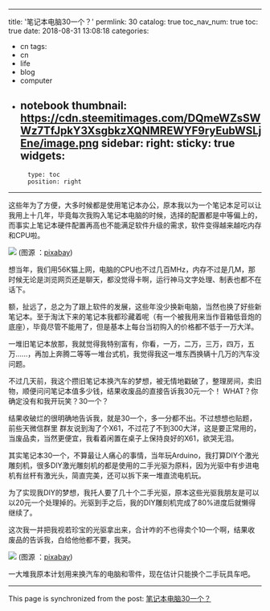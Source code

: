 
---
title: '笔记本电脑30一个？'
permlink: 30
catalog: true
toc_nav_num: true
toc: true
date: 2018-08-31 13:08:18
categories:
- cn
tags:
- cn
- life
- blog
- computer
- notebook
thumbnail: https://cdn.steemitimages.com/DQmeWZsSWWz7TfJpkY3XsgbkzXQNMREWYF9ryEubWSLjEne/image.png
sidebar:
    right:
        sticky: true
widgets:
    -
        type: toc
        position: right
---


这些年为了方便，大多时候都是使用笔记本办公，原本我以为一个笔记本足可以让我用上十几年，毕竟每次我购入笔记本电脑的时候，选择的配置都是中等偏上的，而事实上笔记本硬件配置再高也不能满足软件升级的需求，软件变得越来越吃内存和CPU啦。

![](https://cdn.steemitimages.com/DQmeWZsSWWz7TfJpkY3XsgbkzXQNMREWYF9ryEubWSLjEne/image.png)
(图源 ：[pixabay](https://pixabay.com/))

想当年，我们用56K猫上网，电脑的CPU也不过几百MHz，内存不过是几M，那时候无论是浏览网页还是聊天，都没觉得卡啊，运行神马文字处理、制表也都不在话下。

额，扯远了，总之为了跟上软件的发展，这些年没少换新电脑，当然也换了好些新笔记本。至于淘汰下来的笔记本我都珍藏着呢（有一个被我用来当作音箱低音炮的底座），毕竟尽管不能用了，但是基本上每台当初购入的价格都不低于一万大洋。

一堆旧笔记本放那，我就觉得我特别富有，你看，一万，二万，三万，四万，五万......，再加上奔腾二等等一堆台式机，我觉得我这一堆东西换辆十几万的汽车没问题。

不过几天前，我这个攒旧笔记本换汽车的梦想，被无情地戳破了，整理房间，卖旧物，顺便问问笔记本值多少钱，结果收废品的直接告诉我30元一个！ WHAT？你确定没有和我开玩笑？30一个？

结果收破烂的很明确地告诉我，就是30一个，多一分都不出。不过想想也贴题，前些天微信群里 群友说到淘了个X61，不过花了不到300大洋，这是要正常用的，当废品卖，当然更便宜，我看着闲置在桌子上保持良好的X61，欲哭无泪。

其实笔记本30一个，不算最让人痛心的事情，当年玩Arduino，我打算DIY个激光雕刻机，很多DIY激光雕刻机的都是使用的二手光驱为原料，因为光驱中有步进电机有丝杆有激光头，简直完美，还可以拆下来一堆直流电机玩。

为了实现我DIY的梦想，我托人要了几十个二手光驱，原本这些光驱我朋友是可以以20元一个处理掉的。光驱到手之后，我的DIY雕刻机完成了80%进度后就懒得继续了。

这次我一并把我视若珍宝的光驱拿出来，合计咋的不也得卖个10一个啊，结果收废品的告诉我，白给他他都不要，我哭。

![](https://cdn.steemitimages.com/DQmb57XWEDKuyCYqG6ENGkQ8JL8eEFqSGfFzkADyenkGAZn/image.png)
(图源 ：[pixabay](https://pixabay.com/))

一大堆我原本计划用来换汽车的电脑和零件，现在估计只能换个二手玩具车吧。

- - -

This page is synchronized from the post: [笔记本电脑30一个？](https://steemit.com/@oflyhigh/30)
